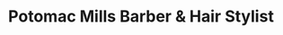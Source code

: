 ---
title: "Potomac Mills Barber & Hair Stylist"
url: /woodbridge/potomac-mills-barber-und-hair-stylist/
shop: Friseur
---